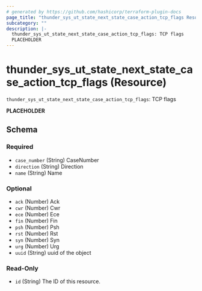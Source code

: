 ```yaml
---
# generated by https://github.com/hashicorp/terraform-plugin-docs
page_title: "thunder_sys_ut_state_next_state_case_action_tcp_flags Resource - terraform-provider-thunder"
subcategory: ""
description: |-
  thunder_sys_ut_state_next_state_case_action_tcp_flags: TCP flags
  PLACEHOLDER
---
```


# thunder_sys_ut_state_next_state_case_action_tcp_flags (Resource)

`thunder_sys_ut_state_next_state_case_action_tcp_flags`: TCP flags

__PLACEHOLDER__



<!-- schema generated by tfplugindocs -->
## Schema

### Required

- `case_number` (String) CaseNumber
- `direction` (String) Direction
- `name` (String) Name

### Optional

- `ack` (Number) Ack
- `cwr` (Number) Cwr
- `ece` (Number) Ece
- `fin` (Number) Fin
- `psh` (Number) Psh
- `rst` (Number) Rst
- `syn` (Number) Syn
- `urg` (Number) Urg
- `uuid` (String) uuid of the object

### Read-Only

- `id` (String) The ID of this resource.


